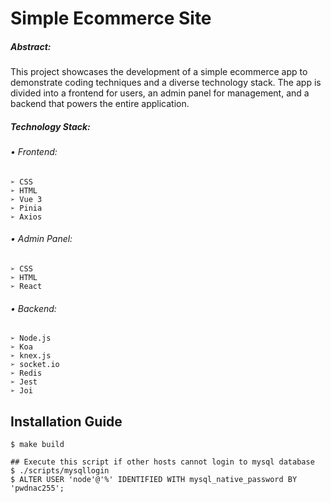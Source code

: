 # Simple Ecommerce Site

##### Abstract:

This project showcases the development of a simple ecommerce app to demonstrate coding techniques and a diverse technology stack. The app is divided into a frontend for users, an admin panel for management, and a backend that powers the entire application.

##### Technology Stack:

###### • Frontend:
    ➢ CSS
    ➢ HTML
    ➢ Vue 3
    ➢ Pinia
    ➢ Axios

###### • Admin Panel:
    ➢ CSS
    ➢ HTML
    ➢ React

###### • Backend:
    ➢ Node.js
    ➢ Koa
    ➢ knex.js
    ➢ socket.io
    ➢ Redis
    ➢ Jest
    ➢ Joi


## Installation Guide

```
$ make build

## Execute this script if other hosts cannot login to mysql database
$ ./scripts/mysqllogin
$ ALTER USER 'node'@'%' IDENTIFIED WITH mysql_native_password BY 'pwdnac255';
```
